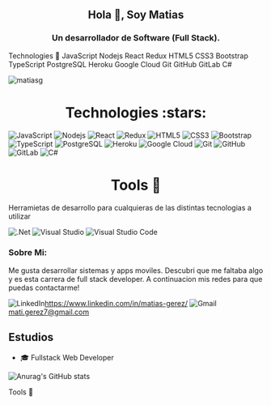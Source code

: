 <h2 align="center">Hola 👋, Soy Matias</h2>
<h3 align="center">Un desarrollador de Software (Full Stack).</h3>

Technologies 🌠
JavaScript Nodejs React Redux HTML5 CSS3 Bootstrap TypeScript PostgreSQL Heroku Google Cloud Git GitHub GitLab C#
<p align="left"><img src="https://komarev.com/ghpvc/?username=enegraso&label=Profile%20views&color=0e75b6&style=flat" alt="matiasg" /> </p>

<h1 align='center'>Technologies :stars: </h1>

![JavaScript](https://img.shields.io/badge/-JavaScript-black?style=flat-square&logo=javascript)
![Nodejs](https://img.shields.io/badge/-Nodejs-black?style=flat-square&logo=Node.js)
![React](https://img.shields.io/badge/-React-black?style=flat-square&logo=react)
![Redux](https://img.shields.io/badge/-Redux-black?style=flat-square&logo=redux)
![HTML5](https://img.shields.io/badge/-HTML5-E34F26?style=flat-square&logo=html5&logoColor=white)
![CSS3](https://img.shields.io/badge/-CSS3-1572B6?style=flat-square&logo=css3)
![Bootstrap](https://img.shields.io/badge/-Bootstrap-563D7C?style=flat-square&logo=bootstrap)
![TypeScript](https://img.shields.io/badge/-TypeScript-007ACC?style=flat-square&logo=typescript)
![PostgreSQL](https://img.shields.io/badge/-PostgreSQL-336791?style=flat-square&logo=postgresql)
![Heroku](https://img.shields.io/badge/-Heroku-430098?style=flat-square&logo=heroku)
![Google Cloud](https://img.shields.io/badge/Google%20Cloud-black?style=flat-square&logo=google-cloud)
![Git](https://img.shields.io/badge/-Git-black?style=flat-square&logo=git)
![GitHub](https://img.shields.io/badge/-GitHub-181717?style=flat-square&logo=github)
![GitLab](https://img.shields.io/badge/-GitLab-FCA121?style=flat-square&logo=gitlab)
![C#](https://img.shields.io/badge/c%23-%23239120.svg?style=for-the-badge&logo=c-sharp&logoColor=white)
<p></p>

<h1 align='center'>Tools 🔧</h1>

Herramietas de desarrollo para cualquieras de las distintas tecnologias a utilizar

![.Net](https://img.shields.io/badge/.NET-5C2D91?style=for-the-badge&logo=.net&logoColor=white)
![Visual Studio](https://img.shields.io/badge/VisualStudio-5C2D91.svg?style=for-the-badge&logo=visual-studio&logoColor=white)
![Visual Studio Code](https://img.shields.io/badge/VisualStudioCode-0078d7.svg?style=for-the-badge&logo=visual-studio-code&logoColor=white)

### Sobre Mi:

Me gusta desarrollar sistemas y apps moviles. Descubri que me faltaba algo y es esta carrera de full stack developer. A continuacion mis redes para que puedas contactarme!

![LinkedIn](https://img.shields.io/badge/linkedin-%230077B5.svg?style=for-the-badge&logo=linkedin&logoColor=white)https://www.linkedin.com/in/matias-gerez/
![Gmail](https://img.shields.io/badge/Gmail-D14836?style=for-the-badge&logo=gmail&logoColor=white)mati.gerez7@gmail.com

## Estudios
* 🎓 Fullstack Web Developer



![Anurag's GitHub stats](https://github-readme-stats.vercel.app/api?username=matiasg1&show_icons=true&theme=dark)

Tools 🔧
